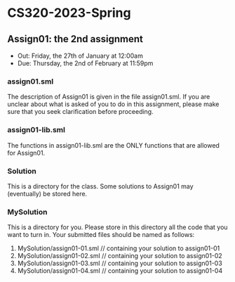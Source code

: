 # CS320-2023-Spring

## Assign01: the 2nd assignment

- Out: Friday, the 27th of January at 12:00am
- Due: Thursday, the 2nd of February at 11:59pm

### assign01.sml

The description of Assign01 is given in the
file assign01.sml. If you are unclear about
what is asked of you to do in this assignment,
please make sure that you seek clarification
before proceeding.

### assign01-lib.sml

The functions in assign01-lib.sml are the ONLY functions that are
allowed for Assign01.

### Solution

This is a directory for the class.  Some solutions to Assign01 may
(eventually) be stored here.

### MySolution

This is a directory for you. Please store in this directory all the
code that you want to turn in. Your submitted files should be named
as follows:

1. MySolution/assign01-01.sml // containing your solution to assign01-01
2. MySolution/assign01-02.sml // containing your solution to assign01-02
3. MySolution/assign01-03.sml // containing your solution to assign01-03
4. MySolution/assign01-04.sml // containing your solution to assign01-04
